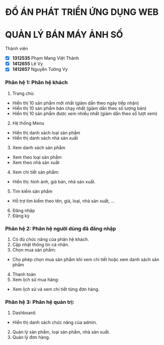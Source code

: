 ﻿# ĐỒ ÁN PHÁT TRIỂN ỨNG DỤNG WEB 
# QUẢN LÝ BÁN MÁY ẢNH SỐ
Thành viên
* [x] **1312535** Phạm Mang Việt Thành
* [x] **1412655** Lê Vy
* [x] **1412657** Nguyễn Tường Vy

### Phân hệ 1: Phân hệ khách
1. Trang chủ:
* Hiển thị 10 sản phẩm mới nhất (giảm dần theo ngày tiếp nhận) 
* Hiển thị 10 sản phẩm bán chạy nhất (giảm dần theo số lượng bán) 
* Hiển thị 10 sản phẩm được xem nhiều nhất (giảm dần theo số lượt xem)
2. Hệ thống Menu
* Hiển thị danh sách loại sản phẩm 
* Hiển thị danh sách nhà sản xuất 
3. Xem danh sách sản phẩm
* Xem theo loại sản phẩm 
* Xem theo nhà sản xuất 
4. Xem chi tiết sản phẩm:
* Hiển thị: hình ảnh, giá bán, nhà sản xuất.
5. Tìm kiếm sản phẩm
* Hỗ trợ tìm kiếm theo tên, giá, loại, nhà sản xuất, ...
6. Đăng nhập
7. Đăng ký

### Phân hệ 2: Phân hệ người dùng đã đăng nhập
1. Có đủ chức năng của phân hệ khách.
2. Cập nhật thông tin cá nhân.
3. Chọn mua sản phẩm:
* Cho phép chọn mua sản phẩm khi xem chi tiết hoặc xem danh sách sản phẩm 
4. Thanh toán
5. Xem lịch sử mua hàng:
* Xem lịch sử và xem chi tiết từng đơn hàng.

### Phân hệ 3: Phân hệ quản trị:
1. Dashboard:
* Hiển thị danh sách chức năng của admin.
2. Quản lý sản phẩm, loại sản phẩm, nhà sản xuất.
3. Quản lý đơn hàng.
